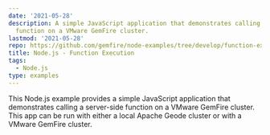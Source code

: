 ```yaml
---
date: '2021-05-28'
description: A simple JavaScript application that demonstrates calling a server-side
  function on a VMware GemFire cluster.
lastmod: '2021-05-28'
repo: https://github.com/gemfire/node-examples/tree/develop/function-execution
title: Node.js - Function Execution
tags:
  - Node.js
type: examples
---
```


This Node.js example provides a simple JavaScript application that demonstrates calling a server-side function on a VMware GemFire cluster. This app can be run with either a local Apache Geode cluster or with a VMware GemFire cluster.